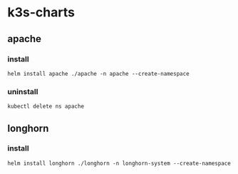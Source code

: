 # k3s-charts

## apache

### install
```
helm install apache ./apache -n apache --create-namespace
```

### uninstall
```
kubectl delete ns apache
```

## longhorn

### install
```
helm install longhorn ./longhorn -n longhorn-system --create-namespace
```
